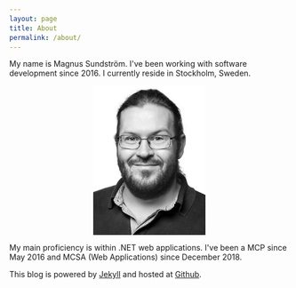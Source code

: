 ```yaml
---
layout: page
title: About
permalink: /about/
---
```


My name is Magnus Sundström. I've been working with software development since 2016. I currently reside in Stockholm, Sweden.

<img src="/assets/images/portrait600w.jpg" alt="Picture of author" style="width:40%; margin:auto; display:block;"/>

My main proficiency is within .NET web applications. I've been a MCP since May 2016 and MCSA (Web Applications) since December 2018.

This blog is powered by [Jekyll][jekyll-organization] and hosted at [Github][github-pages].

[jekyll-organization]: https://jekyllrb.com/
[github-pages]: https://pages.github.com/
